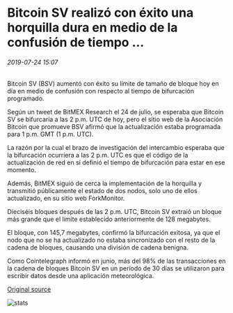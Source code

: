 # Bitcoin SV realizó con éxito una horquilla dura en medio de la confusión de tiempo ...

###### 2019-07-24 15:07

Bitcoin SV (BSV) aumentó con éxito su límite de tamaño de bloque hoy en día en medio de confusión con respecto al tiempo de bifurcación programado.

Según un tweet de BitMEX Research el 24 de julio, se esperaba que Bitcoin SV se bifurcaría a las 2 p.m. UTC de hoy, pero el sitio web de la Asociación Bitcoin que promueve BSV afirmó que la actualización estaba programada para 1 p.m. GMT (1 p.m. UTC).

La razón por la cual el brazo de investigación del intercambio esperaba que la bifurcación ocurriera a las 2 p.m. UTC es que el código de la actualización de red en sí definió el tiempo de bifurcación para estar en ese momento.

Además, BitMEX siguió de cerca la implementación de la horquilla y transmitió públicamente el estado de dos nodos, solo uno de ellos actualizado, en su sitio web ForkMonitor.

Dieciséis bloques después de las 2 p.m. UTC, Bitcoin SV extraió un bloque más grande que el límite establecido anteriormente de 128 megabytes.

El bloque, con 145,7 megabytes, confirmó la bifurcación exitosa, ya que el nodo que no se ha actualizado no estaba sincronizado con el resto de la cadena de bloques, causando una división de cadena benigna.

Como Cointelegraph informó en junio, más del 98% de las transacciones en la cadena de bloques Bitcoin SV en un período de 30 días se utilizaron para escribir datos desde una aplicación meteorológica.

[Original source](https://cointelegraph.com/news/bitcoin-sv-successfully-performed-a-hard-fork-amid-timing-confusion)

![stats](https://c.statcounter.com/11760860/0/a89fa40b/1/ "stats")